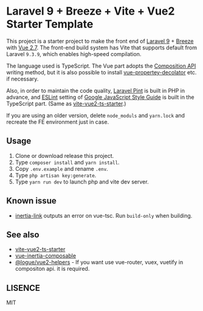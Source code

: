 # Laravel 9 + Breeze + Vite + Vue2 Starter Template

This project is a starter project to make the front end of [Laravel 9](https://github.com/laravel/laravel) + [Breeze](https://github.com/laravel/breeze) with [Vue 2.7](https://vuejs.org/). The front-end build system has Vite that supports default from Laravel `9.3.9`, which enables high-speed compilation.

The language used is TypeScript. The Vue part adopts the [Composition API](https://vuejs.org/guide/extras/composition-api-faq.html) writing method, but it is also possible to install [vue-propertey-decolator](https://github.com/kaorun343/vue-property-decorator) etc. if necessary.

Also, in order to maintain the code quality, [Laravel Pint](https://github.com/laravel/pint) is built in PHP in advance, and [ESLint](https://eslint.org/) setting of [Google JavaScript Style Guide](https://google.github.io/styleguide/jsguide.html) is built in the TypeScript part. (Same as [vite-vue2-ts-starter](https://github.com/logue/vite-vue2-ts-starter).)

If you are using an older version, delete `node_moduls` and `yarn.lock` and recreate the FE environment just in case.

## Usage

1. Clone or download release this project.
2. Type `composer install` and `yarn install`.
3. Copy `.env.example` and rename `.env`.
4. Type `php artisan key:generate`.
5. Type `yarn run dev` to launch php and vite dev server.

## Known issue

- [inertia-link](https://inertiajs.com/links) outputs an error on vue-tsc. Run `build-only` when building.

## See also

- [vite-vue2-ts-starter](https://github.com/logue/vite-vue2-ts-starter)
- [vue-inertia-composable](https://github.com/logue/vue-inertia-composable)
- [@logue/vue2-helpers](https://github.com/logue/vue2-helpers) - If you want use vue-router, vuex, vuetify in compositon api. it is required.

## LISENCE

MIT
